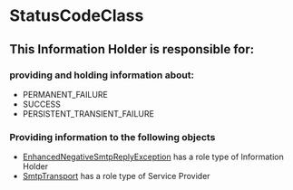 # StatusCodeClass
## This Information Holder is responsible for:
### providing and holding information about: 
* PERMANENT_FAILURE
* SUCCESS
* PERSISTENT_TRANSIENT_FAILURE
### Providing information to the following objects 
* [EnhancedNegativeSmtpReplyException](../InformationHolders/EnhancedNegativeSmtpReplyException.md) has a role type of Information Holder
* [SmtpTransport](../ServiceProviders/SmtpTransport.md) has a role type of Service Provider
